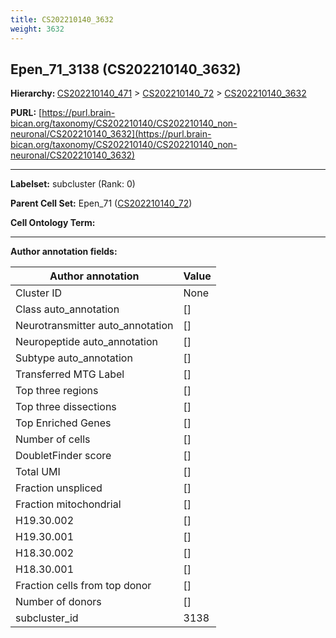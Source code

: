 ```yaml
---
title: CS202210140_3632
weight: 3632
---
```

## Epen_71_3138 (CS202210140_3632)
<b>Hierarchy: </b>
[CS202210140_471](../CS202210140_471) >
[CS202210140_72](../CS202210140_72) >
[CS202210140_3632](../CS202210140_3632)

**PURL:** [https://purl.brain-bican.org/taxonomy/CS202210140/CS202210140_non-neuronal/CS202210140_3632](https://purl.brain-bican.org/taxonomy/CS202210140/CS202210140_non-neuronal/CS202210140_3632)

---


**Labelset:** subcluster (Rank: 0)

**Parent Cell Set:** Epen_71 ([CS202210140_72](../CS202210140_72))



**Cell Ontology Term:** 

[MARKER GENES.]: #


---

[TRANSFERRED ANNOTATIONS.]: #


[AUTHOR ANNOTATION FIELDS.]: #


**Author annotation fields:**

| Author annotation | Value |
|-------------------|-------|
|Cluster ID|None|
|Class auto_annotation|[]|
|Neurotransmitter auto_annotation|[]|
|Neuropeptide auto_annotation|[]|
|Subtype auto_annotation|[]|
|Transferred MTG Label|[]|
|Top three regions|[]|
|Top three dissections|[]|
|Top Enriched Genes|[]|
|Number of cells|[]|
|DoubletFinder score|[]|
|Total UMI|[]|
|Fraction unspliced|[]|
|Fraction mitochondrial|[]|
|H19.30.002|[]|
|H19.30.001|[]|
|H18.30.002|[]|
|H18.30.001|[]|
|Fraction cells from top donor|[]|
|Number of donors|[]|
|subcluster_id|3138|
